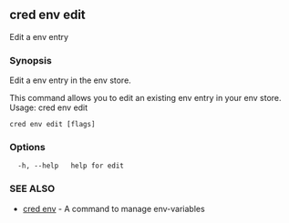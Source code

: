 ## cred env edit

Edit a env entry

### Synopsis

Edit a env entry in the env store.

This command allows you to edit an existing env entry in your env store.
Usage:
  cred env edit <filepath>

```
cred env edit [flags]
```

### Options

```
  -h, --help   help for edit
```

### SEE ALSO

* [cred env](cred_env.md)	 - A command to manage env-variables

